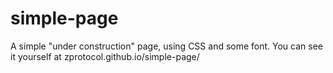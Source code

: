 # simple-page
A simple "under construction" page, using CSS and some font.
You can see it yourself at zprotocol.github.io/simple-page/

